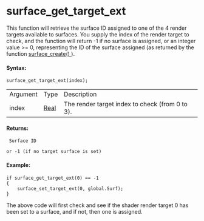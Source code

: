 # surface_get_target_ext

This function will retrieve the surface ID assigned to one of the 4
render targets available to surfaces. You supply the index of the render
target to check, and the function will return -1 if no surface is
assigned, or an integer value \>= 0, representing the ID of the surface
assigned (as returned by the function [ surface_create()
](surface_create) ).

#### Syntax:

``` gml
surface_get_target_ext(index);
```

|          |                                                                         |                                                 |
|----------|-------------------------------------------------------------------------|-------------------------------------------------|
| Argument | Type                                                                    | Description                                     |
| index    |  [Real](../../../../../GameMaker_Language/GML_Overview/Data_Types)  | The render target index to check (from 0 to 3). |

#### Returns:

``` gml
 Surface ID

or -1 (if no target surface is set)
```

#### Example:

``` gml
if surface_get_target_ext(0) == -1
{
    surface_set_target_ext(0, global.Surf);
}
```

The above code will first check and see if the shader render target 0
has been set to a surface, and if not, then one is assigned.
